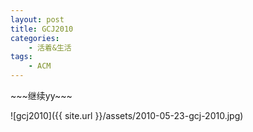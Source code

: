 ```yaml
---
layout: post
title: GCJ2010
categories:
    - 活着&生活
tags:
    - ACM
---
```


\~\~\~继续yy~~~

![gcj2010]({{ site.url }}/assets/2010-05-23-gcj-2010.jpg)
